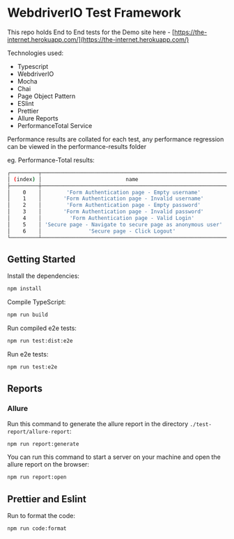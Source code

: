 # WebdriverIO Test Framework

This repo holds End to End tests for the Demo site here - [https://the-internet.herokuapp.com/](https://the-internet.herokuapp.com/)

Technologies used:

- Typescript
- WebdriverIO
- Mocha
- Chai
- Page Object Pattern
- ESlint
- Prettier
- Allure Reports
- PerformanceTotal Service

Performance results are collated for each test, any performance regression can be viewed in the performance-results folder

eg.
Performance-Total results:

```bash
┌─────────┬───────────────────────────────────────────────────────────┬─────────────┬─────┬─────────┬──────────┬──────────┐
│ (index) │                           name                            │ averageTime │ sem │ repeats │ minValue │ maxValue │
├─────────┼───────────────────────────────────────────────────────────┼─────────────┼─────┼─────────┼──────────┼──────────┤
│    0    │        'Form Authentication page - Empty username'        │     655     │  5  │    7    │   639    │   681    │
│    1    │       'Form Authentication page - Invalid username'       │     550     │ 13  │    7    │   502    │   597    │
│    2    │        'Form Authentication page - Empty password'        │     535     │ 14  │    7    │   489    │   581    │
│    3    │       'Form Authentication page - Invalid password'       │     544     │  9  │    7    │   514    │   583    │
│    4    │         'Form Authentication page - Valid Login'          │     570     │ 16  │    3    │   542    │   596    │
│    5    │ 'Secure page - Navigate to secure page as anonymous user' │     304     │  0  │    1    │   304    │   304    │
│    6    │               'Secure page - Click Logout'                │     939     │  0  │    1    │   939    │   939    │
└─────────┴───────────────────────────────────────────────────────────┴─────────────┴─────┴─────────┴──────────┴──────────┘
```

## Getting Started

Install the dependencies:

```bash
npm install
```

Compile TypeScript:

```bash
npm run build
```

Run compiled e2e tests:

```bash
npm run test:dist:e2e
```

Run e2e tests:

```bash
npm run test:e2e
```

## Reports

### Allure

Run this command to generate the allure report in the directory `./test-report/allure-report`:

```bash
npm run report:generate
```

You can run this command to start a server on your machine and open the allure report on the browser:

```bash
npm run report:open
```

## Prettier and Eslint

Run to format the code:

```bash
npm run code:format
```